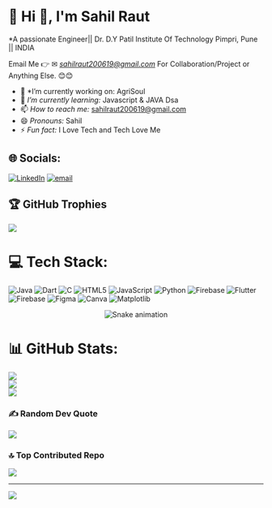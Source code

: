 # 💫 Hi 👋, I'm Sahil Raut
*A passionate  Engineer|| Dr. D.Y Patil Institute Of Technology Pimpri, Pune || INDIA

Email Me 👉 ✉ *sahilraut200619@gmail.com* For Collaboration/Project or Anything Else. 😊😊

- 🔭 *I’m currently working on: AgriSoul
- 🌱 *I’m currently learning:* Javascript & JAVA Dsa
- 📫 *How to reach me:* sahilraut200619@gmail.com
- 😄 *Pronouns:* Sahil
- ⚡ *Fun fact:* I Love Tech and Tech Love Me
## 🌐 Socials:
[![LinkedIn](https://img.shields.io/badge/LinkedIn-%230077B5.svg?logo=linkedin&logoColor=white)](https://linkedin.com/in/https://www.linkedin.com/in/sahil-raut-717a4a329/) [![email](https://img.shields.io/badge/Email-D14836?logo=gmail&logoColor=white)](mailto:sahilraut200619@gmail.com) 

## 🏆 GitHub Trophies
![](https://github-profile-trophy.vercel.app/?username=sahilraut191685&theme=radical&no-frame=false&no-bg=true&margin-w=4)


# 💻 Tech Stack:
![Java](https://img.shields.io/badge/java-%23ED8B00.svg?style=for-the-badge&logo=openjdk&logoColor=white) ![Dart](https://img.shields.io/badge/dart-%230175C2.svg?style=for-the-badge&logo=dart&logoColor=white) ![C](https://img.shields.io/badge/c-%2300599C.svg?style=for-the-badge&logo=c&logoColor=white) ![HTML5](https://img.shields.io/badge/html5-%23E34F26.svg?style=for-the-badge&logo=html5&logoColor=white) ![JavaScript](https://img.shields.io/badge/javascript-%23323330.svg?style=for-the-badge&logo=javascript&logoColor=%23F7DF1E) ![Python](https://img.shields.io/badge/python-3670A0?style=for-the-badge&logo=python&logoColor=ffdd54) ![Firebase](https://img.shields.io/badge/firebase-%23039BE5.svg?style=for-the-badge&logo=firebase) ![Flutter](https://img.shields.io/badge/Flutter-%2302569B.svg?style=for-the-badge&logo=Flutter&logoColor=white) ![Firebase](https://img.shields.io/badge/firebase-a08021?style=for-the-badge&logo=firebase&logoColor=ffcd34) ![Figma](https://img.shields.io/badge/figma-%23F24E1E.svg?style=for-the-badge&logo=figma&logoColor=white) ![Canva](https://img.shields.io/badge/Canva-%2300C4CC.svg?style=for-the-badge&logo=Canva&logoColor=white) ![Matplotlib](https://img.shields.io/badge/Matplotlib-%23ffffff.svg?style=for-the-badge&logo=Matplotlib&logoColor=black)

<!-- Snake Game Repo View -->

<div align="center">
  <img src="https://profile-readme-generator.com/assets/snake.svg" alt="Snake animation" />
</div>

# 📊 GitHub Stats:
![](https://github-readme-stats.vercel.app/api?username=sahilraut191685&theme=dark&hide_border=false&include_all_commits=true&count_private=false)<br/>
![](https://nirzak-streak-stats.vercel.app/?user=sahilraut191685&theme=dark&hide_border=false)<br/>
![](https://github-readme-stats.vercel.app/api/top-langs/?username=sahilraut191685&theme=dark&hide_border=false&include_all_commits=true&count_private=false&layout=compact)


### ✍ Random Dev Quote
![](https://quotes-github-readme.vercel.app/api?type=horizontal&theme=radical)

### 🔝 Top Contributed Repo
![](https://github-contributor-stats.vercel.app/api?username=sahilraut191685&limit=5&theme=dark&combine_all_yearly_contributions=true)

---
[![](https://visitcount.itsvg.in/api?id=sahilraut191685&icon=0&color=0)](https://visitcount.itsvg.in)

<!-- Proudly created with GPRM ( https://gprm.itsvg.in ) -->
